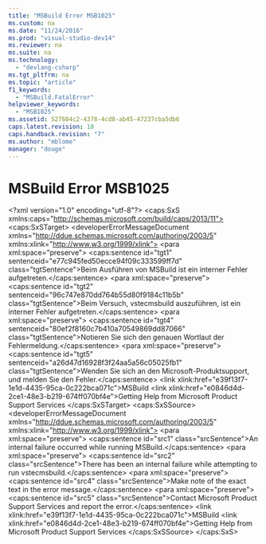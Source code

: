 ```yaml
---
title: "MSBuild Error MSB1025"
ms.custom: na
ms.date: "11/24/2016"
ms.prod: "visual-studio-dev14"
ms.reviewer: na
ms.suite: na
ms.technology: 
  - "devlang-csharp"
ms.tgt_pltfrm: na
ms.topic: "article"
f1_keywords: 
  - "MSBuild.FatalError"
helpviewer_keywords: 
  - "MSB1025"
ms.assetid: 527604c2-4378-4cd8-ab45-47237cba5db6
caps.latest.revision: 10
caps.handback.revision: "7"
ms.author: "mblome"
manager: "douge"
---
```

# MSBuild Error MSB1025
\<?xml version="1.0" encoding="utf-8"?>
\<caps:SxS xmlns:caps="http://schemas.microsoft.com/build/caps/2013/11">
  \<caps:SxSTarget>
    \<developerErrorMessageDocument xmlns="http://ddue.schemas.microsoft.com/authoring/2003/5" xmlns:xlink="http://www.w3.org/1999/xlink">
      <introduction>
        \<para xml:space="preserve">
      <ui>
        \<caps:sentence id="tgt1" sentenceid="e77c945fed50ecce94f09c333599ff7d" class="tgtSentence">Beim Ausführen von MSBuild ist ein interner Fehler aufgetreten.\</caps:sentence>
      </ui>
    </para>
        \<para xml:space="preserve">
      \<caps:sentence id="tgt2" sentenceid="96c747e870dd764b55d80f9184c11b5b" class="tgtSentence">Beim Versuch, <token>vstecmsbuild</token> auszuführen, ist ein interner Fehler aufgetreten.\</caps:sentence>
    </para>
      </introduction>
      <procedure>
        <title>
          \<caps:sentence id="tgt3" sentenceid="4d62a4cb805c10fb18463bc7c32e055f" class="tgtSentence">So beheben Sie diesen Fehler\</caps:sentence>
        </title>
        <steps class="ordered">
          <step>
            <content>
              \<para xml:space="preserve">
            \<caps:sentence id="tgt4" sentenceid="80ef2f8160c7b410a70549869dd87066" class="tgtSentence">Notieren Sie sich den genauen Wortlaut der Fehlermeldung.\</caps:sentence>
          </para>
            </content>
          </step>
          <step>
            <content>
              \<para xml:space="preserve">
            \<caps:sentence id="tgt5" sentenceid="a26d47d16928f3f24aa5a56c05025fb1" class="tgtSentence">Wenden Sie sich an den Microsoft-Produktsupport, und melden Sie den Fehler.\</caps:sentence>
          </para>
            </content>
          </step>
        </steps>
      </procedure>
      <relatedTopics>
        \<link xlink:href="e39f13f7-1e1d-4435-95ca-0c222bca071c">MSBuild</link>
        \<link xlink:href="e0846d4d-2ce1-48e3-b219-674ff070bf4e">Getting Help from Microsoft Product Support Services</link>
      </relatedTopics>
    </developerErrorMessageDocument>
  \</caps:SxSTarget>
  \<caps:SxSSource>
    \<developerErrorMessageDocument xmlns="http://ddue.schemas.microsoft.com/authoring/2003/5" xmlns:xlink="http://www.w3.org/1999/xlink">
      <introduction>
        \<para xml:space="preserve">
      <ui>
        \<caps:sentence id="src1" class="srcSentence">An internal failure occurred while running MSBuild.\</caps:sentence>
      </ui>
    </para>
        \<para xml:space="preserve">
      \<caps:sentence id="src2" class="srcSentence">There has been an internal failure while attempting to run <token>vstecmsbuild</token>.\</caps:sentence>
    </para>
      </introduction>
      <procedure>
        <title>
          \<caps:sentence id="src3" class="srcSentence">To correct this error\</caps:sentence>
        </title>
        <steps class="ordered">
          <step>
            <content>
              \<para xml:space="preserve">
            \<caps:sentence id="src4" class="srcSentence">Make note of the exact text in the error message.\</caps:sentence>
          </para>
            </content>
          </step>
          <step>
            <content>
              \<para xml:space="preserve">
            \<caps:sentence id="src5" class="srcSentence">Contact Microsoft Product Support Services and report the error.\</caps:sentence>
          </para>
            </content>
          </step>
        </steps>
      </procedure>
      <relatedTopics>
        \<link xlink:href="e39f13f7-1e1d-4435-95ca-0c222bca071c">MSBuild</link>
        \<link xlink:href="e0846d4d-2ce1-48e3-b219-674ff070bf4e">Getting Help from Microsoft Product Support Services</link>
      </relatedTopics>
    </developerErrorMessageDocument>
  \</caps:SxSSource>
\</caps:SxS>